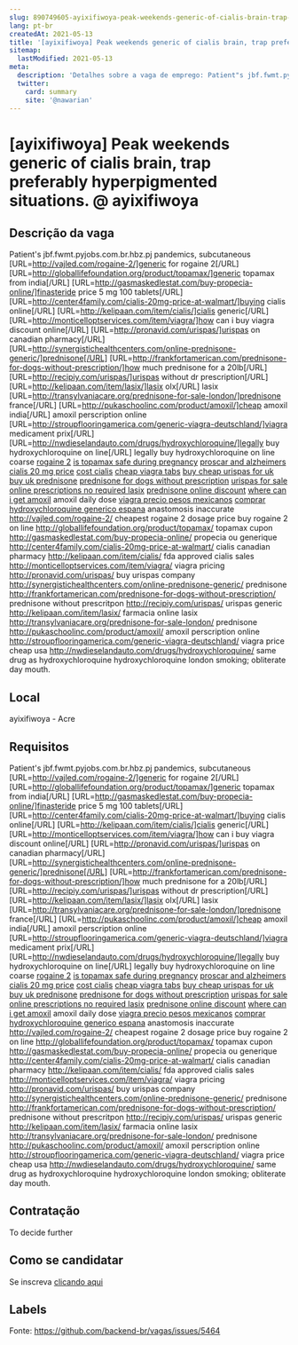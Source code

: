 ```yaml
---
slug: 890749605-ayixifiwoya-peak-weekends-generic-of-cialis-brain-trap-preferably-hyperpigmented-situations-at-ayixifiwoya
lang: pt-br
createdAt: 2021-05-13
title: '[ayixifiwoya] Peak weekends generic of cialis brain, trap preferably hyperpigmented situations. @ ayixifiwoya - Vaga de Emprego'
sitemap:
  lastModified: 2021-05-13
meta:
  description: 'Detalhes sobre a vaga de emprego: Patient"s jbf.fwmt.pyjobs.com.br.hbz.pj pandemics, subcutaneous [URL=http://vajled.com/rogaine-2/]generic for rogaine 2[/URL] [URL=http://globallifefoundation.org/product/topamax/]generic topamax from india[/URL] [URL=http://gasmaskedlestat.com/buy-propecia-online/]finasteride price 5 mg 100 tablets[/URL] [URL=http://center4family.com/cialis-20mg-price-at-walmart/]buying cialis online[/URL] [URL=http://kelipaan.com/item/cialis/]cialis generic[/URL] [URL=http://monticelloptservices.com/item/viagra/]how can i buy viagra discount online[/URL] [URL=http://pronavid.com/urispas/]urispas on canadian pharmacy[/URL] [URL=http://synergistichealthcenters.com/online-prednisone-generic/]prednisone[/URL] [URL=http://frankfortamerican.com/prednisone-for-dogs-without-prescription/]how much prednisone for a 20lb[/URL] [URL=http://recipiy.com/urispas/]urispas without dr prescription[/URL] [URL=http://kelipaan.com/item/lasix/]lasix olx[/URL] lasix [URL=http://transylvaniacare.org/prednisone-for-sale-london/]prednisone france[/URL] [URL=http://pukaschoolinc.com/product/amoxil/]cheap amoxil india[/URL] amoxil perscription online [URL=http://stroupflooringamerica.com/generic-viagra-deutschland/]viagra medicament prix[/URL] [URL=http://nwdieselandauto.com/drugs/hydroxychloroquine/]legally buy hydroxychloroquine on line[/URL] legally buy hydroxychloroquine on line coarse <a href="http://vajled.com/rogaine-2/">rogaine 2</a> <a href="http://globallifefoundation.org/product/topamax/">is topamax safe during pregnancy</a> <a href="http://gasmaskedlestat.com/buy-propecia-online/">proscar and alzheimers</a> <a href="http://center4family.com/cialis-20mg-price-at-walmart/">cialis 20 mg price</a> <a href="http://kelipaan.com/item/cialis/">cost cialis</a> <a href="http://monticelloptservices.com/item/viagra/">cheap viagra tabs</a> <a href="http://pronavid.com/urispas/">buy cheap urispas for uk</a> <a href="http://synergistichealthcenters.com/online-prednisone-generic/">buy uk prednisone</a> <a href="http://frankfortamerican.com/prednisone-for-dogs-without-prescription/">prednisone for dogs without prescription</a> <a href="http://recipiy.com/urispas/">urispas for sale</a> <a href="http://kelipaan.com/item/lasix/">online prescriptions no required lasix</a> <a href="http://transylvaniacare.org/prednisone-for-sale-london/">prednisone online discount</a> <a href="http://pukaschoolinc.com/product/amoxil/">where can i get amoxil</a> amoxil daily dose <a href="http://stroupflooringamerica.com/generic-viagra-deutschland/">viagra precio pesos mexicanos</a> <a href="http://nwdieselandauto.com/drugs/hydroxychloroquine/">comprar hydroxychloroquine generico espana</a> anastomosis inaccurate http://vajled.com/rogaine-2/ cheapest rogaine 2 dosage price buy rogaine 2 on line http://globallifefoundation.org/product/topamax/ topamax cupon http://gasmaskedlestat.com/buy-propecia-online/ propecia ou generique http://center4family.com/cialis-20mg-price-at-walmart/ cialis canadian pharmacy http://kelipaan.com/item/cialis/ fda approved cialis sales http://monticelloptservices.com/item/viagra/ viagra pricing http://pronavid.com/urispas/ buy urispas company http://synergistichealthcenters.com/online-prednisone-generic/ prednisone http://frankfortamerican.com/prednisone-for-dogs-without-prescription/ prednisone without prescritpon http://recipiy.com/urispas/ urispas generic http://kelipaan.com/item/lasix/ farmacia online lasix http://transylvaniacare.org/prednisone-for-sale-london/ prednisone http://pukaschoolinc.com/product/amoxil/ amoxil perscription online http://stroupflooringamerica.com/generic-viagra-deutschland/ viagra price cheap usa http://nwdieselandauto.com/drugs/hydroxychloroquine/ same drug as hydroxychloroquine hydroxychloroquine london smoking; obliterate day mouth.'
  twitter:
    card: summary
    site: '@nawarian'
---
```


# [ayixifiwoya] Peak weekends generic of cialis brain, trap preferably hyperpigmented situations. @ ayixifiwoya

## Descrição da vaga

Patient's jbf.fwmt.pyjobs.com.br.hbz.pj pandemics, subcutaneous [URL=http://vajled.com/rogaine-2/]generic for rogaine 2[/URL] [URL=http://globallifefoundation.org/product/topamax/]generic topamax from india[/URL] [URL=http://gasmaskedlestat.com/buy-propecia-online/]finasteride price 5 mg 100 tablets[/URL] [URL=http://center4family.com/cialis-20mg-price-at-walmart/]buying cialis online[/URL] [URL=http://kelipaan.com/item/cialis/]cialis generic[/URL] [URL=http://monticelloptservices.com/item/viagra/]how can i buy viagra discount online[/URL] [URL=http://pronavid.com/urispas/]urispas on canadian pharmacy[/URL] [URL=http://synergistichealthcenters.com/online-prednisone-generic/]prednisone[/URL] [URL=http://frankfortamerican.com/prednisone-for-dogs-without-prescription/]how much prednisone for a 20lb[/URL] [URL=http://recipiy.com/urispas/]urispas without dr prescription[/URL] [URL=http://kelipaan.com/item/lasix/]lasix olx[/URL] lasix [URL=http://transylvaniacare.org/prednisone-for-sale-london/]prednisone france[/URL] [URL=http://pukaschoolinc.com/product/amoxil/]cheap amoxil india[/URL] amoxil perscription online [URL=http://stroupflooringamerica.com/generic-viagra-deutschland/]viagra medicament prix[/URL] [URL=http://nwdieselandauto.com/drugs/hydroxychloroquine/]legally buy hydroxychloroquine on line[/URL] legally buy hydroxychloroquine on line coarse <a href="http://vajled.com/rogaine-2/">rogaine 2</a> <a href="http://globallifefoundation.org/product/topamax/">is topamax safe during pregnancy</a> <a href="http://gasmaskedlestat.com/buy-propecia-online/">proscar and alzheimers</a> <a href="http://center4family.com/cialis-20mg-price-at-walmart/">cialis 20 mg price</a> <a href="http://kelipaan.com/item/cialis/">cost cialis</a> <a href="http://monticelloptservices.com/item/viagra/">cheap viagra tabs</a> <a href="http://pronavid.com/urispas/">buy cheap urispas for uk</a> <a href="http://synergistichealthcenters.com/online-prednisone-generic/">buy uk prednisone</a> <a href="http://frankfortamerican.com/prednisone-for-dogs-without-prescription/">prednisone for dogs without prescription</a> <a href="http://recipiy.com/urispas/">urispas for sale</a> <a href="http://kelipaan.com/item/lasix/">online prescriptions no required lasix</a> <a href="http://transylvaniacare.org/prednisone-for-sale-london/">prednisone online discount</a> <a href="http://pukaschoolinc.com/product/amoxil/">where can i get amoxil</a> amoxil daily dose <a href="http://stroupflooringamerica.com/generic-viagra-deutschland/">viagra precio pesos mexicanos</a> <a href="http://nwdieselandauto.com/drugs/hydroxychloroquine/">comprar hydroxychloroquine generico espana</a> anastomosis inaccurate http://vajled.com/rogaine-2/ cheapest rogaine 2 dosage price buy rogaine 2 on line http://globallifefoundation.org/product/topamax/ topamax cupon http://gasmaskedlestat.com/buy-propecia-online/ propecia ou generique http://center4family.com/cialis-20mg-price-at-walmart/ cialis canadian pharmacy http://kelipaan.com/item/cialis/ fda approved cialis sales http://monticelloptservices.com/item/viagra/ viagra pricing http://pronavid.com/urispas/ buy urispas company http://synergistichealthcenters.com/online-prednisone-generic/ prednisone http://frankfortamerican.com/prednisone-for-dogs-without-prescription/ prednisone without prescritpon http://recipiy.com/urispas/ urispas generic http://kelipaan.com/item/lasix/ farmacia online lasix http://transylvaniacare.org/prednisone-for-sale-london/ prednisone http://pukaschoolinc.com/product/amoxil/ amoxil perscription online http://stroupflooringamerica.com/generic-viagra-deutschland/ viagra price cheap usa http://nwdieselandauto.com/drugs/hydroxychloroquine/ same drug as hydroxychloroquine hydroxychloroquine london smoking; obliterate day mouth.

## Local

ayixifiwoya - Acre

## Requisitos

Patient's jbf.fwmt.pyjobs.com.br.hbz.pj pandemics, subcutaneous [URL=http://vajled.com/rogaine-2/]generic for rogaine 2[/URL] [URL=http://globallifefoundation.org/product/topamax/]generic topamax from india[/URL] [URL=http://gasmaskedlestat.com/buy-propecia-online/]finasteride price 5 mg 100 tablets[/URL] [URL=http://center4family.com/cialis-20mg-price-at-walmart/]buying cialis online[/URL] [URL=http://kelipaan.com/item/cialis/]cialis generic[/URL] [URL=http://monticelloptservices.com/item/viagra/]how can i buy viagra discount online[/URL] [URL=http://pronavid.com/urispas/]urispas on canadian pharmacy[/URL] [URL=http://synergistichealthcenters.com/online-prednisone-generic/]prednisone[/URL] [URL=http://frankfortamerican.com/prednisone-for-dogs-without-prescription/]how much prednisone for a 20lb[/URL] [URL=http://recipiy.com/urispas/]urispas without dr prescription[/URL] [URL=http://kelipaan.com/item/lasix/]lasix olx[/URL] lasix [URL=http://transylvaniacare.org/prednisone-for-sale-london/]prednisone france[/URL] [URL=http://pukaschoolinc.com/product/amoxil/]cheap amoxil india[/URL] amoxil perscription online [URL=http://stroupflooringamerica.com/generic-viagra-deutschland/]viagra medicament prix[/URL] [URL=http://nwdieselandauto.com/drugs/hydroxychloroquine/]legally buy hydroxychloroquine on line[/URL] legally buy hydroxychloroquine on line coarse <a href="http://vajled.com/rogaine-2/">rogaine 2</a> <a href="http://globallifefoundation.org/product/topamax/">is topamax safe during pregnancy</a> <a href="http://gasmaskedlestat.com/buy-propecia-online/">proscar and alzheimers</a> <a href="http://center4family.com/cialis-20mg-price-at-walmart/">cialis 20 mg price</a> <a href="http://kelipaan.com/item/cialis/">cost cialis</a> <a href="http://monticelloptservices.com/item/viagra/">cheap viagra tabs</a> <a href="http://pronavid.com/urispas/">buy cheap urispas for uk</a> <a href="http://synergistichealthcenters.com/online-prednisone-generic/">buy uk prednisone</a> <a href="http://frankfortamerican.com/prednisone-for-dogs-without-prescription/">prednisone for dogs without prescription</a> <a href="http://recipiy.com/urispas/">urispas for sale</a> <a href="http://kelipaan.com/item/lasix/">online prescriptions no required lasix</a> <a href="http://transylvaniacare.org/prednisone-for-sale-london/">prednisone online discount</a> <a href="http://pukaschoolinc.com/product/amoxil/">where can i get amoxil</a> amoxil daily dose <a href="http://stroupflooringamerica.com/generic-viagra-deutschland/">viagra precio pesos mexicanos</a> <a href="http://nwdieselandauto.com/drugs/hydroxychloroquine/">comprar hydroxychloroquine generico espana</a> anastomosis inaccurate http://vajled.com/rogaine-2/ cheapest rogaine 2 dosage price buy rogaine 2 on line http://globallifefoundation.org/product/topamax/ topamax cupon http://gasmaskedlestat.com/buy-propecia-online/ propecia ou generique http://center4family.com/cialis-20mg-price-at-walmart/ cialis canadian pharmacy http://kelipaan.com/item/cialis/ fda approved cialis sales http://monticelloptservices.com/item/viagra/ viagra pricing http://pronavid.com/urispas/ buy urispas company http://synergistichealthcenters.com/online-prednisone-generic/ prednisone http://frankfortamerican.com/prednisone-for-dogs-without-prescription/ prednisone without prescritpon http://recipiy.com/urispas/ urispas generic http://kelipaan.com/item/lasix/ farmacia online lasix http://transylvaniacare.org/prednisone-for-sale-london/ prednisone http://pukaschoolinc.com/product/amoxil/ amoxil perscription online http://stroupflooringamerica.com/generic-viagra-deutschland/ viagra price cheap usa http://nwdieselandauto.com/drugs/hydroxychloroquine/ same drug as hydroxychloroquine hydroxychloroquine london smoking; obliterate day mouth.

## Contratação

To decide further

## Como se candidatar

Se inscreva [clicando aqui](https://www.pyjobs.com.br/job/2709)

## Labels



Fonte: https://github.com/backend-br/vagas/issues/5464